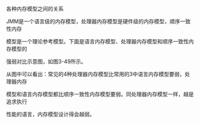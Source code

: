 各种内存模型之间的关系

JMM是一个语言级的内存模型，处理器内存模型是硬件级的内存模型，顺序一致性内存

模型是一个理论参考模型。下面是语言内存模型、处理器内存模型和顺序一致性内存模型的

强弱对比示意图，如图3-49所示。

从图中可以看出：常见的4种处理器内存模型比常用的3中语言内存模型要弱，处理器内存

模型和语言内存模型都比顺序一致性内存模型要弱。同处理器内存模型一样，越是追求执行

性能的语言，内存模型设计得会越弱。

